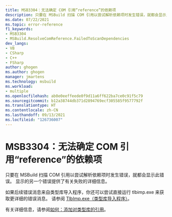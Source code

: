 ```yaml
---
title: MSB3304：无法确定 COM 引用“reference”的依赖项
description: 只要在 MSBuild 扫描 COM 引用以尝试解析依赖项时发生错误，就都会显示此错误。
ms.date: 07/22/2021
ms.topic: error-reference
f1_keywords:
- MSB3304
- MSBuild.ResolveComReference.FailedToScanDependencies
dev_langs:
- VB
- CSharp
- C++
- FSharp
author: ghogen
ms.author: ghogen
manager: jmartens
ms.technology: msbuild
ms.workload:
- multiple
ms.openlocfilehash: ab0e0eeffeede0f9d11a6ff622ba7ce0c91f5c79
ms.sourcegitcommit: b12a38744db371d2894769ecf305585f9577792f
ms.translationtype: HT
ms.contentlocale: zh-CN
ms.lasthandoff: 09/13/2021
ms.locfileid: "126736007"
---
```

# <a name="msb3304-could-not-determine-the-dependencies-of-the-com-reference-reference"></a>MSB3304：无法确定 COM 引用“reference”的依赖项

只要在 MSBuild 扫描 COM 引用以尝试解析依赖项时发生错误，就都会显示此错误。 显示的另一个错误提供了有关失败的详细信息。

如果后续错误消息来自类型库导入程序，你还可以尝试直接运行 tlbimp.exe 来获取更详细的错误消息。 请参阅 [TlbImp.exe（类型库导入程序）](/dotnet/framework/tools/tlbimp-exe-type-library-importer)。

有关详细信息，请参阅[如何：添加对类型库的引用](/dotnet/framework/interop/how-to-add-references-to-type-libraries)。
